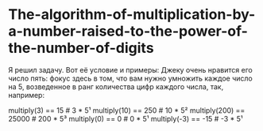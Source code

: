 # The-algorithm-of-multiplication-by-a-number-raised-to-the-power-of-the-number-of-digits
Я решил задачу. Вот её условие и примеры:
Джеку очень нравится его число пять: фокус здесь в том, что вам нужно умножить каждое число на 5, возведенное в ранг количества цифр каждого числа, так, например:

multiply(3) == 15 # 3 * 5¹
multiply(10) == 250 # 10 * 5²
multiply(200) == 25000 # 200 * 5³
multiply(0) == 0 # 0 * 5¹
multiply(-3) == -15 # -3 * 5¹
